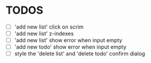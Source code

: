 # TODOS
- [ ] 'add new list' click on scrim
- [ ] 'add new list' z-indexes
- [ ] 'add new list' show error when input empty
- [ ] 'add new todo' show error when input empty
- [ ] style the 'delete list' and 'delete todo' confirm dialog

